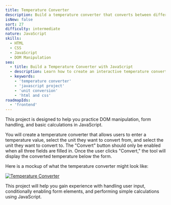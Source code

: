```yaml
---
title: Temperature Converter
description: Build a temperature converter that converts between different units.
isNew: false
sort: 27
difficulty: intermediate
nature: JavaScript
skills:
  - HTML
  - CSS
  - JavaScript
  - DOM Manipulation
seo:
  - title: Build a Temperature Converter with JavaScript
  - description: Learn how to create an interactive temperature converter that converts between Celsius, Fahrenheit, and Kelvin using JavaScript.
  - keywords:
    - 'temperature converter'
    - 'javascript project'
    - 'unit conversion'
    - 'html and css'
roadmapIds:  
  - 'frontend'
---
```


This project is designed to help you practice DOM manipulation, form handling, and basic calculations in JavaScript.

You will create a temperature converter that allows users to enter a temperature value, select the unit they want to convert from, and select the unit they want to convert to. The "Convert" button should only be enabled when all three fields are filled in. Once the user clicks "Convert," the tool will display the converted temperature below the form.

Here is a mockup of what the temperature converter might look like:

[![Temperature Converter](https://assets.roadmap.sh/guest/temperature-converter-8omel.png)](https://assets.roadmap.sh/guest/temperature-converter-8omel.png)

This project will help you gain experience with handling user input, conditionally enabling form elements, and performing simple calculations using JavaScript.